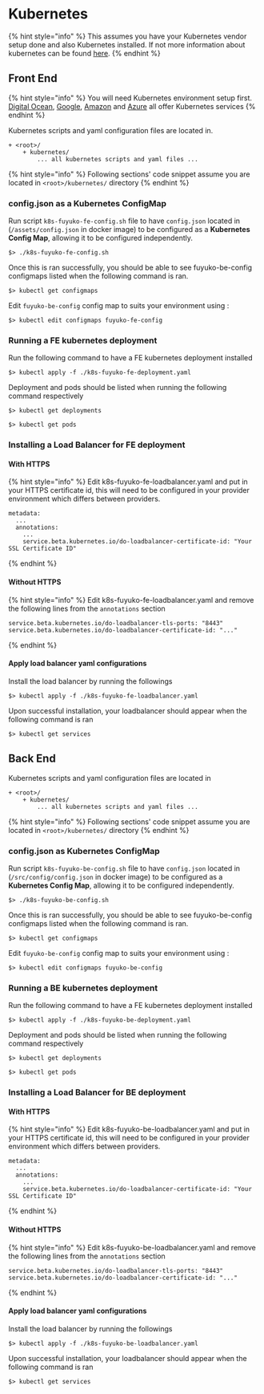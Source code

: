 # Kubernetes



{% hint style="info" %}
This assumes you have your Kubernetes vendor setup done and also Kubernetes installed. If not more information about kubernetes can be found [here](https://kubernetes.io).
{% endhint %}

## Front End

{% hint style="info" %}
You will need Kubernetes environment setup first. [Digital Ocean](www.digitalocean.com), [Google](http://cloud.google.com), [Amazon](http://aws.amazon.com) and [Azure](https://azure.microsoft.com/) all offer Kubernetes services
{% endhint %}

Kubernetes scripts and yaml configuration files are located in.

```text
+ <root>/
    + kubernetes/
        ... all kubernetes scripts and yaml files ...
```

{% hint style="info" %}
Following sections' code snippet assume you are located in `<root>/kubernetes/` directory
{% endhint %}

### config.json as a Kubernetes ConfigMap

Run script `k8s-fuyuko-fe-config.sh` file to have `config.json` located in \(`/assets/config.json` in docker image\) to be configured as a **Kubernetes Config Map**, allowing it to be configured independently.

```text
$> ./k8s-fuyuko-fe-config.sh 
```

Once this is ran successfully, you should be able to see fuyuko-be-config configmaps listed when the following command is ran.

```text
$> kubectl get configmaps
```

Edit `fuyuko-be-config` config map to suits your environment using :

```text
$> kubectl edit configmaps fuyuko-fe-config 
```

### Running a FE kubernetes deployment

Run the following command to have a FE kubernetes deployment installed

```text
$> kubectl apply -f ./k8s-fuyuko-fe-deployment.yaml
```

Deployment and pods should be listed when running the following command respectively

```text
$> kubectl get deployments
```

```text
$> kubectl get pods
```

### Installing a Load Balancer for FE deployment

#### With HTTPS

{% hint style="info" %}
Edit k8s-fuyuko-fe-loadbalancer.yaml and put in your HTTPS certificate id, this will need to be configured in your provider environment which differs between providers.

```text
metadata:
  ...
  annotations:
    ...
    service.beta.kubernetes.io/do-loadbalancer-certificate-id: "Your SSL Certificate ID"

```
{% endhint %}

#### Without HTTPS

{% hint style="info" %}
Edit k8s-fuyuko-fe-loadbalancer.yaml and remove the following lines from the `annotations` section

```text
service.beta.kubernetes.io/do-loadbalancer-tls-ports: "8443"
service.beta.kubernetes.io/do-loadbalancer-certificate-id: "..."
```
{% endhint %}

#### Apply load balancer yaml configurations

Install the load balancer by running the followings

```text
$> kubectl apply -f ./k8s-fuyuko-fe-loadbalancer.yaml
```

Upon successful installation, your loadbalancer should appear when the following command is ran

```text
$> kubectl get services
```

## Back End

Kubernetes scripts and yaml configuration files are located in 

```text
+ <root>/
    + kubernetes/
        ... all kubernetes scripts and yaml files ...
```

{% hint style="info" %}
Following sections' code snippet assume you are located in `<root>/kubernetes/` directory
{% endhint %}

### config.json as Kubernetes ConfigMap

Run script `k8s-fuyuko-be-config.sh` file to have `config.json` located in \(`/src/config/config.json` in docker image\) to be configured as a **Kubernetes Config Map**, allowing it to be configured independently.

```text
$> ./k8s-fuyuko-be-config.sh 
```

Once this is ran successfully, you should be able to see fuyuko-be-config configmaps listed when the following command is ran.

```text
$> kubectl get configmaps
```

Edit `fuyuko-be-config` config map to suits your environment using :

```text
$> kubectl edit configmaps fuyuko-be-config 
```

### Running a BE kubernetes deployment

Run the following command to have a FE kubernetes deployment installed

```text
$> kubectl apply -f ./k8s-fuyuko-be-deployment.yaml
```

Deployment and pods should be listed when running the following command respectively

```text
$> kubectl get deployments
```

```text
$> kubectl get pods
```

### Installing a Load Balancer for BE deployment

#### With HTTPS

{% hint style="info" %}
Edit k8s-fuyuko-be-loadbalancer.yaml and put in your HTTPS certificate id, this will need to be configured in your provider environment which differs between providers.

```text
metadata:
  ...
  annotations:
    ...
    service.beta.kubernetes.io/do-loadbalancer-certificate-id: "Your SSL Certificate ID"

```
{% endhint %}

#### Without HTTPS

{% hint style="info" %}
Edit k8s-fuyuko-be-loadbalancer.yaml and remove the following lines from the `annotations` section

```text
service.beta.kubernetes.io/do-loadbalancer-tls-ports: "8443"
service.beta.kubernetes.io/do-loadbalancer-certificate-id: "..."
```
{% endhint %}

#### Apply load balancer yaml configurations

Install the load balancer by running the followings

```text
$> kubectl apply -f ./k8s-fuyuko-be-loadbalancer.yaml
```

Upon successful installation, your loadbalancer should appear when the following command is ran

```text
$> kubectl get services
```



